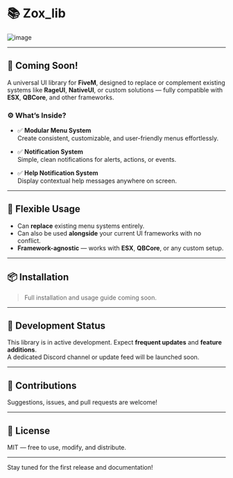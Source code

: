 # 📚 Zox_lib

![image](https://github.com/user-attachments/assets/d42a9b82-ab53-43b5-8ee9-68c34c83b706)


---

## 🚀 Coming Soon!

A universal UI library for **FiveM**, designed to replace or complement existing systems like **RageUI**, **NativeUI**, or custom solutions — fully compatible with **ESX**, **QBCore**, and other frameworks.

### ⚙️ What’s Inside?

- ✅ **Modular Menu System**  
  Create consistent, customizable, and user-friendly menus effortlessly.

- ✅ **Notification System**  
  Simple, clean notifications for alerts, actions, or events.

- ✅ **Help Notification System**  
  Display contextual help messages anywhere on screen.

---

## 🔄 Flexible Usage

- Can **replace** existing menu systems entirely.  
- Can also be used **alongside** your current UI frameworks with no conflict.  
- **Framework-agnostic** — works with **ESX**, **QBCore**, or any custom setup.

---

## 📦 Installation

> Full installation and usage guide coming soon.

---

## 🧪 Development Status

This library is in active development. Expect **frequent updates** and **feature additions**.  
A dedicated Discord channel or update feed will be launched soon.

---

## 🤝 Contributions

Suggestions, issues, and pull requests are welcome!

---

## 🪪 License

MIT — free to use, modify, and distribute.

---

Stay tuned for the first release and documentation!
